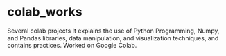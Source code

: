 # colab_works
Several colab projects
It explains the use of Python Programming, Numpy, and Pandas libraries, data manipulation, 
and visualization techniques, and contains practices. Worked on Google Colab.
